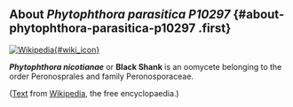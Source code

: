 About *Phytophthora parasitica P10297* {#about-phytophthora-parasitica-p10297 .first}
--------------------------------------

[![Wikipedia](/img/wikipedia_logo_v2_en.png){#wiki_icon}](https://en.wikipedia.org/wiki/Phytophthora_nicotianae)

***Phytophthora nicotianae*** or **Black Shank** is an oomycete
belonging to the order Peronosprales and family Peronosporaceae.

([Text](https://en.wikipedia.org/wiki/Phytophthora_nicotianae) from
[Wikipedia](http://en.wikipedia.org/), the free encyclopaedia.)
